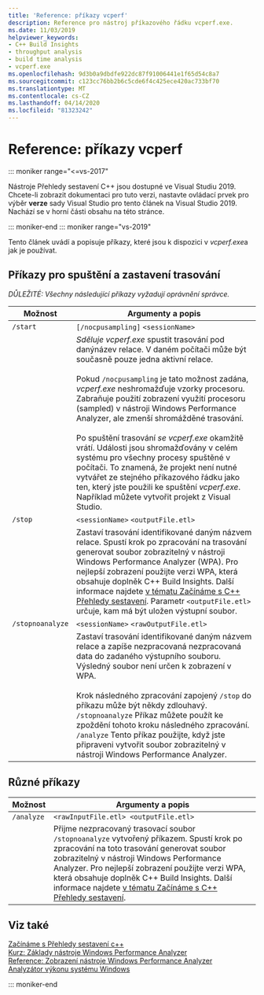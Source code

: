 ```yaml
---
title: 'Reference: příkazy vcperf'
description: Reference pro nástroj příkazového řádku vcperf.exe.
ms.date: 11/03/2019
helpviewer_keywords:
- C++ Build Insights
- throughput analysis
- build time analysis
- vcperf.exe
ms.openlocfilehash: 9d3b0a9dbdfe922dc87f91006441e1f65d54c8a7
ms.sourcegitcommit: c123cc76bb2b6c5cde6f4c425ece420ac733bf70
ms.translationtype: MT
ms.contentlocale: cs-CZ
ms.lasthandoff: 04/14/2020
ms.locfileid: "81323242"
---
```

# <a name="reference-vcperf-commands"></a>Reference: příkazy vcperf

::: moniker range="<=vs-2017"

Nástroje Přehledy sestavení C++ jsou dostupné ve Visual Studiu 2019. Chcete-li zobrazit dokumentaci pro tuto verzi, nastavte ovládací prvek pro výběr **verze** sady Visual Studio pro tento článek na Visual Studio 2019. Nachází se v horní části obsahu na této stránce.

::: moniker-end
::: moniker range="vs-2019"

Tento článek uvádí a popisuje příkazy, které jsou k dispozici v *vcperf.exe*a jak je používat.

## <a name="commands-to-start-and-stop-traces"></a>Příkazy pro spuštění a zastavení trasování

*DŮLEŽITÉ: Všechny následující příkazy vyžadují oprávnění správce.*

| Možnost           | Argumenty a popis |
|------------------|---------------------------|
| `/start`         | `[/nocpusampling]` `<sessionName>` |
|                  | *Sděluje vcperf.exe* spustit trasování pod danýnázev relace. V daném počítači může být současně pouze jedna aktivní relace. <br/><br/> Pokud `/nocpusampling` je tato možnost zadána, *vcperf.exe* neshromažďuje vzorky procesoru. Zabraňuje použití zobrazení využití procesoru (sampled) v nástroji Windows Performance Analyzer, ale zmenší shromážděné trasování. <br/><br/> Po spuštění trasování *se vcperf.exe* okamžitě vrátí. Události jsou shromažďovány v celém systému pro všechny procesy spuštěné v počítači. To znamená, že projekt není nutné vytvářet ze stejného příkazového řádku jako ten, který jste použili ke spuštění *vcperf.exe*. Například můžete vytvořit projekt z Visual Studio. |
| `/stop`          | `<sessionName>` `<outputFile.etl>` |
|                  | Zastaví trasování identifikované daným názvem relace. Spustí krok po zpracování na trasování generovat soubor zobrazitelný v nástroji Windows Performance Analyzer (WPA). Pro nejlepší zobrazení použijte verzi WPA, která obsahuje doplněk C++ Build Insights. Další informace najdete [v tématu Začínáme s C++ Přehledy sestavení](/cpp/build-insights/get-started-with-cpp-build-insights). Parametr `<outputFile.etl>` určuje, kam má být uložen výstupní soubor. |
| `/stopnoanalyze` | `<sessionName>` `<rawOutputFile.etl>` |
|                  | Zastaví trasování identifikované daným názvem relace a zapíše nezpracovaná nezpracovaná data do zadaného výstupního souboru. Výsledný soubor není určen k zobrazení v WPA. <br/><br/> Krok následného zpracování zapojený `/stop` do příkazu může být někdy zdlouhavý. `/stopnoanalyze` Příkaz můžete použít ke zpoždění tohoto kroku následného zpracování. `/analyze` Tento příkaz použijte, když jste připraveni vytvořit soubor zobrazitelný v nástroji Windows Performance Analyzer. |

## <a name="miscellaneous-commands"></a>Různé příkazy

| Možnost     | Argumenty a popis |
|------------|---------------------------|
| `/analyze` | `<rawInputFile.etl> <outputFile.etl>` |
|            | Přijme nezpracovaný trasovací soubor `/stopnoanalyze` vytvořený příkazem. Spustí krok po zpracování na toto trasování generovat soubor zobrazitelný v nástroji Windows Performance Analyzer. Pro nejlepší zobrazení použijte verzi WPA, která obsahuje doplněk C++ Build Insights. Další informace najdete [v tématu Začínáme s C++ Přehledy sestavení](/cpp/build-insights/get-started-with-cpp-build-insights). |

## <a name="see-also"></a>Viz také

[Začínáme s Přehledy sestavení c++](/cpp/build-insights/get-started-with-cpp-build-insights)\
[Kurz: Základy nástroje Windows Performance Analyzer](/cpp/build-insights/tutorials/wpa-basics)\
[Reference: Zobrazení nástroje Windows Performance Analyzer](wpa-views.md)\
[Analyzátor výkonu systému Windows](/windows-hardware/test/wpt/windows-performance-analyzer)

::: moniker-end
